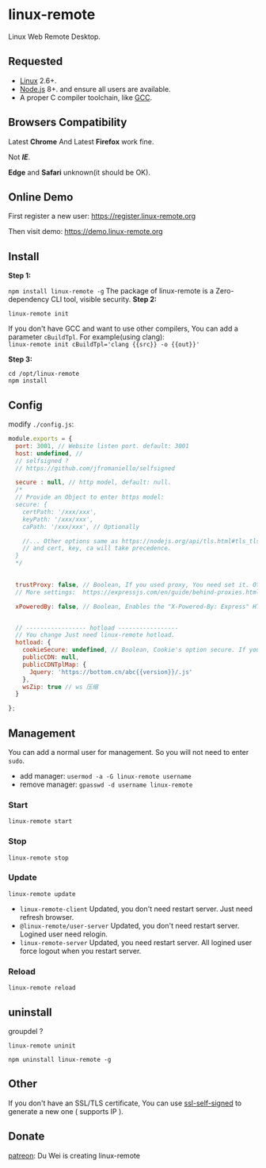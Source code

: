 # linux-remote
<!-- A Webside Remote Desktop of Linux. -->
Linux Web Remote Desktop.

## Requested
- [Linux](https://github.com/torvalds/linux) 2.6+.
- [Node.js](https://nodejs.org) 8+. and ensure all users are available.
- A proper C compiler toolchain, like [GCC](https://gcc.gnu.org/).
## Browsers Compatibility
Latest **Chrome** And Latest **Firefox** work fine. 

Not ___IE___.

**Edge** and **Safari** unknown(it should be OK).

## Online Demo
First register a new user: 
https://register.linux-remote.org

Then visit demo:
https://demo.linux-remote.org

## Install
**Step 1:**

`npm install linux-remote -g`
The package of linux-remote  is a Zero-dependency CLI tool, <!--One file one command. Easily -->visible security.
**Step 2:**

`linux-remote init`

If you don't have GCC and want to use other compilers, You can add a parameter `cBuildTpl`. For example(using clang):<br>
`linux-remote init cBuildTpl='clang {{src}} -o {{out}}'`

<!-- This command requires root authority. -->
**Step 3:**
```
cd /opt/linux-remote
npm install
```
## Config

modify `./config.js`:
```js
module.exports = {
  port: 3001, // Website listen port. default: 3001
  host: undefined, // 
  // selfsigned ?
  // https://github.com/jfromaniello/selfsigned

  secure : null, // http model, default: null.
  /*
  // Provide an Object to enter https model: 
  secure: {
    certPath: '/xxx/xxx', 
    keyPath: '/xxx/xxx', 
    caPath: '/xxx/xxx', // Optionally

    //... Other options same as https://nodejs.org/api/tls.html#tls_tls_createsecurecontext_options
    // and cert, key, ca will take precedence.
  }
  */

  
  trustProxy: false, // Boolean, If you used proxy, You need set it. Otherwise, you will not get the real IP when you login.
  // More settings:  https://expressjs.com/en/guide/behind-proxies.html

  xPoweredBy: false, // Boolean, Enables the "X-Powered-By: Express" HTTP header.


  // ----------------- hotload -----------------
  // You change Just need linux-remote hotload.
  hotload: {
    cookieSecure: undefined, // Boolean, Cookie's option secure. If you are use https, You can set it true.
    publicCDN: null,
    publicCDNTplMap: {
      Jquery: 'https://bottom.cn/abc{{version}}/.js'
    },
    wsZip: true // ws 压缩
  }

};
```
## Management
You can add a normal user for management. So you will not need to enter `sudo`.
- add manager: `usermod -a -G linux-remote username`
- remove manager: `gpasswd -d username linux-remote` <!-- WTF name of gpasswd https://unix.stackexchange.com/questions/10852/whats-the-difference-between-sbin-nologin-and-bin-false -->
### Start 
`linux-remote start`
### Stop 
`linux-remote stop`

### Update 
`linux-remote update`
- `linux-remote-client` Updated, you don't need restart server. Just need refresh browser.
- `@linux-remote/user-server` Updated, you don't need restart server. Logined user need relogin.
- `linux-remote-server` Updated, you need restart server.  All logined user force logout when you restart server.

### Reload 
`linux-remote reload`
<!--
## hotload 
`linux-remote hotload`
-->
## uninstall 
groupdel ?
```
linux-remote uninit

npm uninstall linux-remote -g
```

## Other
<!--Configured with SSL certificate, your connection ( https and wss ) is secure. And you don't need verifying the Host Key first time like SSH.-->
If you don't have an SSL/TLS certificate, You can use [ssl-self-signed](https://github.com/linux-remote/ssl-self-signed) to generate a new one ( supports IP ).

## Donate
[patreon](https://www.patreon.com/hezedu): Du Wei is creating linux-remote

<!-- | Paypal | AliPay | WechatPay |
| ------------- | ------------- | ------------- |
| <a href="https://www.paypal.me/hezedu" target="_blank"><img src="https://www.paypalobjects.com/webstatic/paypalme/images/pp_logo_small.png" width="150"></a> | <img src="https://github.com/hezedu/SomethingBoring/blob/master/pay/alipay.png?raw=true&v=2" width="150"> | <img src="https://github.com/hezedu/SomethingBoring/blob/master/pay/wxpay.png?raw=true&v=2" width="150"> -->

